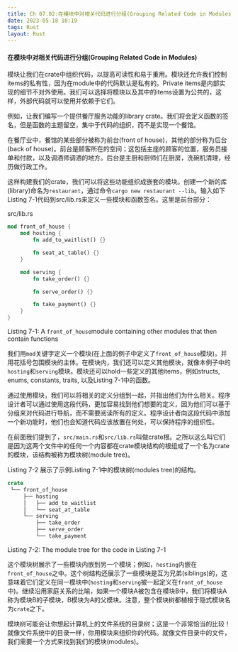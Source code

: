 ```yaml
---
title: Ch 07.02:在模块中对相关代码进行分组(Grouping Related Code in Modules)
date: 2023-05-18 10:19
tags: Rust
layout: Rust
---
```

#### 在模块中对相关代码进行分组(Grouping Related Code in Modules)

模块让我们在crate中组织代码，以提高可读性和易于重用。模块还允许我们控制items的私有性，因为在module中的代码默认是私有的。Private items是内部实现的细节不对外使用。我们可以选择将模块以及其中的items设置为公共的，这样，外部代码就可以使用并依赖于它们。

例如，让我们编写一个提供餐厅服务功能的library crate。我们将会定义函数的签名，但是函数的主题留空，集中于代码的组织，而不是实现一个餐馆。

在餐厅业中，餐馆的某些部分被称为前台(front of house)，其他的部分称为后台(back of house)。前台是顾客所在的空间；这包括主座的顾客的位置，服务员接单和付款，以及调酒师调酒的地方。后台是主厨和厨师们在厨房，洗碗机清理，经历做行政工作。

这样构建我们的crate，我们可以将这些功能组织成嵌套的模块。创建一个新的库(library)命名为`restaurant`，通过命令`cargo new restaurant --lib`。输入如下Listing 7-1代码到src/lib.rs来定义一些模块和函数签名。这里是前台部分：

src/lib.rs

```rust
mod front_of_house {
    mod hosting {
        fn add_to_waitlist() {}

        fn seat_at_table() {}
    }

    mod serving {
        fn take_order() {}

        fn serve_order() {}

        fn take_payment() {}
    }
}
```

Listing 7-1: A `front_of_house`module containing other modules that then contain functions

我们用`mod`关键字定义一个模块(在上面的例子中定义了`front_of_house`模块)。并用花括号包围模块的主体。在模块内，我们还可以定义其他模块，就像本例子中的`hosting`和`serving`模块。模块还可以hold一些定义的其他items，例如structs, enums, constants, traits, 以及Listing 7-1中的函数。

通过使用模块，我们可以将相关的定义分组到一起，并指出他们为什么相关。程序设计者可以通过使用这段代码，更加容易找到他们想要的定义，因为他们可以基于分组来对代码进行导航，而不需要阅读所有的定义。程序设计者向这段代码中添加一个新功能时，他们也会知道代码应该放置在何处，可以保持程序的组织性。

在前面我们提到了，`src/main.rs`和`src/lib.rs`叫做crate根。之所以这么叫它们是因为这两个文件中的任何一个内容都在crate模块结构的根组成了一个名为crate的模块，该结构被称为模块树(module tree)。

Listing 7-2 展示了示例Listing 7-1中的模块树(modules tree)的结构。

```rust
crate
 └── front_of_house
     ├── hosting
     │   ├── add_to_waitlist
     │   └── seat_at_table
     └── serving
         ├── take_order
         ├── serve_order
         └── take_payment
```

Listing 7-2: The module tree for the code in Listing 7-1

这个模块树展示了一些模块内嵌到另一个模块；例如，`hosting`内嵌在`front_of_house`之中。这个树结构还展示了一些模块是互为兄弟(siblings)的，这意味着它们定义在同一模块中(`hosting`和`serving`被一起定义在`front_of_house`中)。继续沿用家庭关系的比喻，如果一个模块A被包含在模块B中，我们将模块A称为模块B的子模块，B模块为A的父模块。注意，整个模块树都植根于隐式模块名为`crate`之下。

模块树可能会让你想起计算机上的文件系统的目录树；这是一个非常恰当的比较！就像文件系统中的目录一样，你用模块来组织你的代码。就像文件目录中的文件，我们需要一个方式来找到我们的模块(modules)。